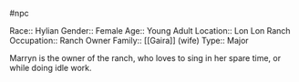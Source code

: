 #npc 

Race:: Hylian
Gender:: Female
Age:: Young Adult
Location:: Lon Lon Ranch
Occupation:: Ranch Owner
Family:: [[Gaira]] (wife)
Type:: Major

Marryn is the owner of the ranch, who loves to sing in her spare time, or while doing idle work.
